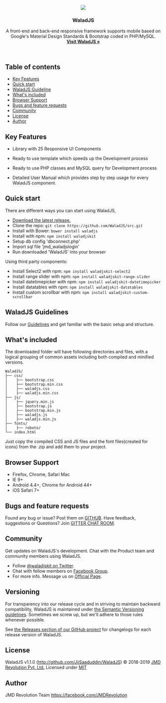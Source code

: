 <p align="center">
  <a href="http://github.com/WaladJS/">
    <img src="http://github.com/WaladJS/themes/images/waladjs-bg.png" />
  </a>

  <h3 align="center">WaladJS</h3>

  <p align="center">
    A front-end and back-end responsive framework supports mobile
    based on Google's Material Design Standards & Bootstrap coded in PHP/MySQL.
    <br>
    <a href="http://github.com/WaladJS/"><strong>Visit WaladJS &raquo;</strong></a>
  </p>
</p>

<br>

## Table of contents

- [Key Features](#key-features)
- [Quick start](#quick-start)
- [WaladJS Guideline](#waladjs-guideline)
- [What's included](#whats-included)
- [Browser Support](#browser-support)
- [Bugs and feature requests](#bugs-and-feature-requests)
- [Community](#community)
- [License](#license)
- [Author](#author)


## Key Features

- Library with 25 Responsive UI Components

- Ready to use template which speeds up the Development process 

- Ready to use PHP classes and MySQL query for Development process

- Detailed User Manual which provides step by step usage for every WaladJS component.


## Quick start

There are different ways you can start using WaladJS,

- [Download the latest release.](https://github.com/waladjs/releases)
- Clone the repo: `git clone https://github.com/WaladJS/src.git`
- Install with Bower: `bower install waladjs`
- Install with npm: `npm install waladjskit`
- Setup db config 'dbconnect.php'
- Import sql file 'jmd_waladjslogin'
- Run downloaded 'WaladJS' into your browser

Using third party components:

- Install Select2 with npm: `npm install waladjskit-select2`
- Install range slider with npm: `npm install waladjskit-range-slider`
- Install datetimepicker with npm: `npm install waladjskit-datetimepicker`
- Install datatables with npm: `npm install waladjskit-datatables`
- Install custom scrollbar with npm: `npm install waladjskit-custom-scrollbar`


## WaladJS Guidelines

Follow our [Guidelines](http://github.com/WaladJS/docs/index.php) and get familiar with the basic setup and structure.


## What's included

 The downloaded folder will have following directories and files, with a logical grouping of common assets including both compiled and minified versions.

```
WaladJS/
├── css/
│    ├── bootstrap.css
│    ├── bootstrap.min.css
│    ├── waladjs.css
│    ├── waladjs.min.css
├── js/
│    ├── jquery.min.js
│    ├── bootstrap.js
│    ├── bootstrap.min.js
│    ├── waladjs.js
│    ├── waladjs.min.js
├── fonts/
│    ├── roboto/
└── index.html
```

Just copy the compiled CSS and JS files and the font files(created for icons) from the .zip and add them to your project.


## Browser Support

- Firefox, Chrome, Safari Mac
- IE 9+
- Android 4.4+, Chrome for Android 44+
- iOS Safari 7+


## Bugs and feature requests

Found any bug or issue? Post them on [GITHUB](https://github.com/digicorp/waladjs/issues).
Have feedback, suggestions or Questions? Join [GITTER CHAT ROOM](https://gitter.im/WaladJS-Material-Design-Bootstrap-Framework/Support).


## Community

Get updates on WaladJS's development. Chat with the Product team and community members using WaladJS.

- Follow [@waladjskit on Twitter](https://twitter.com/WaladJS).
- Chat with fellow members on [Facebook Group](https://facebook.com/groups/JMDRevolution).
- For more info. Message us on [Official Page](https://facebook.com/JMDRevolution).


## Versioning

For transparency into our release cycle and in striving to maintain backward compatibility, WaladJS is maintained under [the Semantic Versioning guidelines](http://semver.org/). Sometimes we screw up, but we'll adhere to those rules whenever possible.

See [the Releases section of our GitHub project](https://github.com/JiiSaaduddin/waladjs/releases) for changelogs for each release version of WaladJS.


## License

WaladJS v1.1.0 (http://github.com/JiiSaaduddin/WaladJS)
© 2018-2019 [JMD Revolution Pvt. Ltd.](https://www.jmd-revolution.com/)
Licensed under [MIT](https://github.com/JiiSaaduddin/waladjs/master/LICENSE)


## Author

JMD Revolution Team
https://facebook.com/JMDRevolution
